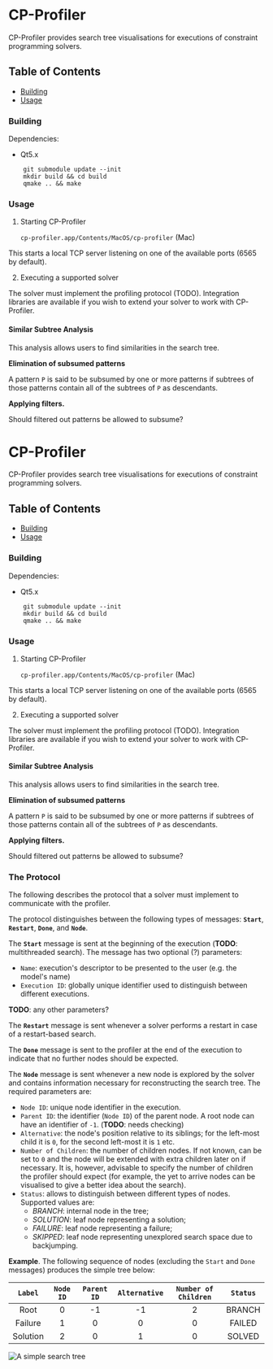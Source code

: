 # CP-Profiler

CP-Profiler provides search tree visualisations for executions of constraint programming solvers.

## Table of Contents

- [Building](#building)
- [Usage](#usage)

### Building

Dependencies:

- Qt5.x

```
    git submodule update --init
    mkdir build && cd build
    qmake .. && make
```

### Usage

1. Starting CP-Profiler

    `cp-profiler.app/Contents/MacOS/cp-profiler` (Mac)

This starts a local TCP server listening on one of the available ports (6565 by default).

2. Executing a supported solver

The solver must implement the profiling protocol (TODO). Integration libraries are available if you wish to extend your solver to work with CP-Profiler.



#### Similar Subtree Analysis

This analysis allows users to find similarities in the search tree.

**Elimination of subsumed patterns**

A pattern `P` is said to be subsumed by one or more patterns if subtrees of those patterns
contain all of the subtrees of `P` as descendants.

**Applying filters.**

Should filtered out patterns be allowed to subsume?


# CP-Profiler

CP-Profiler provides search tree visualisations for executions of constraint programming solvers.

## Table of Contents

- [Building](#building)
- [Usage](#usage)

### Building

Dependencies:

- Qt5.x

```
    git submodule update --init
    mkdir build && cd build
    qmake .. && make
```

### Usage

1. Starting CP-Profiler

    `cp-profiler.app/Contents/MacOS/cp-profiler` (Mac)

This starts a local TCP server listening on one of the available ports (6565 by default).

2. Executing a supported solver

The solver must implement the profiling protocol (TODO). Integration libraries are available if you wish to extend your solver to work with CP-Profiler.



#### Similar Subtree Analysis

This analysis allows users to find similarities in the search tree.

**Elimination of subsumed patterns**

A pattern `P` is said to be subsumed by one or more patterns if subtrees of those patterns
contain all of the subtrees of `P` as descendants.

**Applying filters.**

Should filtered out patterns be allowed to subsume?


### The Protocol

The following describes the protocol that a solver must implement to communicate with the profiler.

The protocol distinguishes between the following types of messages: **`Start`**, **`Restart`**, **`Done`**, and **`Node`**.



The **`Start`** message is sent at the beginning of the execution (**TODO**: multithreaded search). The message has two optional (?) parameters:

- `Name`: execution's descriptor to be presented to the user (e.g. the model's name)
- `Execution ID`: globally unique identifier used to distinguish between different executions.

**TODO**: any other parameters?

The **`Restart`** message is sent whenever a solver performs a restart in case of a restart-based search.

The **`Done`** message is sent to the profiler at the end of the execution to indicate that no further nodes should be expected.

The **`Node`** message is sent whenever a new node is explored by the solver and contains information necessary for reconstructing the search tree. The required parameters are:

- `Node ID`: unique node identifier in the execution.
- `Parent ID`: the identifier (`Node ID`) of the parent node. A root node can have an identifier of `-1`. (**TODO**: needs checking)
- `Alternative`: the node's position relative to its siblings; for the left-most child it is `0`, for the second left-most it is `1` etc.
- `Number of Children`: the number of children nodes. If not known, can be set to `0` and the node will be extended with extra children later on if necessary. It is, however, advisable to specify the number of children the profiler should expect (for example, the yet to arrive nodes can be visualised to give a better idea about the search).
- `Status`: allows to distinguish between different types of nodes. Supported values are:
     - *BRANCH*: internal node in the tree;
     - *SOLUTION*: leaf node representing a solution;
     - *FAILURE*: leaf node representing a failure;
     - *SKIPPED*: leaf node representing unexplored search space due to backjumping.

**Example**. The following sequence of nodes (excluding the `Start` and `Done` messages) produces the simple tree below:

|  `Label` | `Node ID` | `Parent ID` | `Alternative` | `Number of Children` | `Status` |
|:--------:|:---------:|:-----------:|:-------------:|:--------------------:|:--------:|
|   Root   |     0     |      -1     |       -1      |           2          |  BRANCH  |
|  Failure |     1     |      0      |       0       |           0          |  FAILED  |
| Solution |     2     |      0      |       1       |           0          |  SOLVED  |

![A simple search tree](todo)